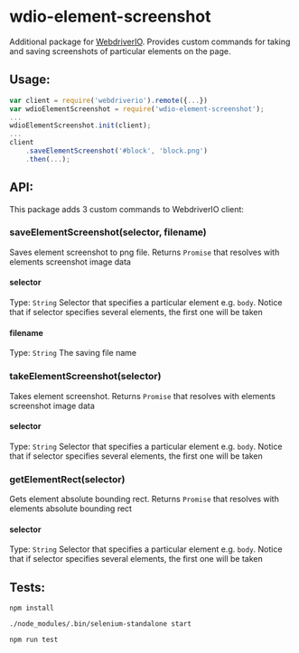 # wdio-element-screenshot

Additional package for [WebdriverIO](https://github.com/webdriverio/webdriverio). Provides custom commands for taking and saving screenshots of particular elements on the page.

## Usage:

````javascript
var client = require('webdriverio').remote({...})
var wdioElementScreenshot = require('wdio-element-screenshot');
...
wdioElementScreenshot.init(client);
...
client
    .saveElementScreenshot('#block', 'block.png')
    .then(...);
````

## API:
This package adds 3 custom commands to WebdriverIO client:

### saveElementScreenshot(selector, filename)
Saves element screenshot to png file. Returns `Promise` that resolves with elements screenshot image data

#### selector
Type: `String`
Selector that specifies a particular element e.g. `body`. Notice that if selector specifies several elements, the first one will be taken
 
#### filename
Type: `String`
The saving file name

### takeElementScreenshot(selector)
Takes element screenshot. Returns `Promise` that resolves with elements screenshot image data

#### selector
Type: `String`
Selector that specifies a particular element e.g. `body`. Notice that if selector specifies several elements, the first one will be taken

### getElementRect(selector)
Gets element absolute bounding rect. Returns `Promise` that resolves with elements absolute bounding rect

#### selector
Type: `String`
Selector that specifies a particular element e.g. `body`. Notice that if selector specifies several elements, the first one will be taken


## Tests:

````
npm install

./node_modules/.bin/selenium-standalone start

npm run test
````
